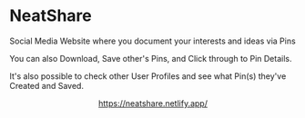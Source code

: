 # NeatShare

Social Media Website where you document your interests and ideas via Pins

You can also Download, Save other's Pins, and Click through to Pin Details.

It's also possible to check other User Profiles and see what Pin(s) they've Created and Saved.

<p align="center"><a href="https://neatshare.netlify.app/">https://neatshare.netlify.app/</a></p>
